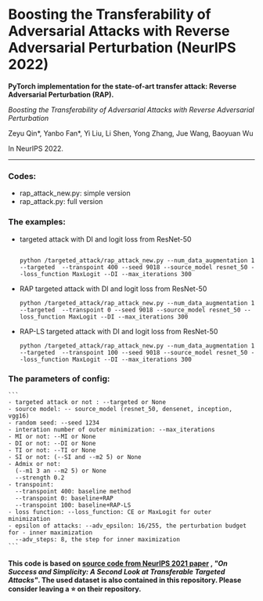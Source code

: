 # Boosting the Transferability of Adversarial Attacks with Reverse Adversarial Perturbation (NeurIPS 2022)
 

**PyTorch implementation for the state-of-art transfer attack: Reverse Adversarial Perturbation (RAP).**

*Boosting the Transferability of Adversarial Attacks with Reverse Adversarial Perturbation*

Zeyu Qin*, Yanbo Fan*, Yi Liu, Li Shen, Yong Zhang, Jue Wang, Baoyuan Wu

In NeurIPS 2022.

----

### Codes:
 - rap_attack_new.py: simple version
 - rap_attack.py: full version


### The examples:

- targeted attack with DI and logit loss from ResNet-50

    ```

    python /targeted_attack/rap_attack_new.py --num_data_augmentation 1  --targeted  --transpoint 400 --seed 9018 --source_model resnet_50 --loss_function MaxLogit --DI --max_iterations 300
    ```


- RAP targeted attack with DI and logit loss from ResNet-50

    ```
    python /targeted_attack/rap_attack_new.py --num_data_augmentation 1  --targeted  --transpoint 0 --seed 9018 --source_model resnet_50 --loss_function MaxLogit --DI --max_iterations 300
    ```


- RAP-LS targeted attack with DI and logit loss from ResNet-50

    ```
    python /targeted_attack/rap_attack_new.py --num_data_augmentation 1  --targeted  --transpoint 100 --seed 9018 --source_model resnet_50 --loss_function MaxLogit --DI --max_iterations 300
    ```

### The parameters of config:

    ```
    - targeted attack or not : --targeted or None
    - source model: -- source_model (resnet_50, densenet, inception, vgg16)
    - random seed: --seed 1234
    - interation number of outer minimization: --max_iterations 
    - MI or not: --MI or None
    - DI or not: --DI or None
    - TI or not: --TI or None
    - SI or not: (--SI and --m2 5) or None 
    - Admix or not: 
      (--m1 3 an --m2 5) or None
      --strength 0.2
    - transpoint:
      --transpoint 400: baseline method
      --transpoint 0: baseline+RAP
      --transpoint 100: baseline+RAP-LS
    - loss function: --loss_function: CE or MaxLogit for outer minimization
    - epsilon of attacks: --adv_epsilon: 16/255, the perturbation budget for - inner maximization
      --adv_steps: 8, the step for inner maximization
    ```

#### This code is based on [source code from NeurIPS 2021 paper](https://github.com/ZhengyuZhao/Targeted-Tansfer) , *"On Success and Simplicity: A Second Look at Transferable Targeted Attacks"*. The used dataset is also contained in this repository. Please consider leaving a :star: on their repository.
